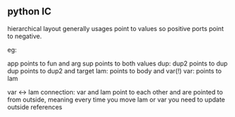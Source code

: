

## python IC

hierarchical layout
generally usages point to values
so positive ports point to negative.

eg:

app points to fun and arg
sup points to both values
dup:
  dup2 points to dup
  dup points to dup2 and target
lam:
  points to body and var(!)
var: points to lam

var <-> lam connection:
  var and lam point to each other and are pointed to from outside, meaning every time you move lam or var you need to update outside references


